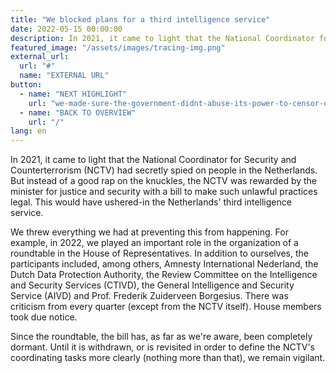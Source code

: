 ```yaml
---
title: "We blocked plans for a third intelligence service"
date: 2022-05-15 00:00:00
description: In 2021, it came to light that the National Coordinator for Security and Counterterrorism (NCTV) had secretly spied on people in the Netherlands. But instead of a good rap on the knuckles, the NCTV was rewarded by the minister for justice and security with a bill to make such unlawful practices legal.
featured_image: "/assets/images/tracing-img.png"
external_url:
  url: "#"
  name: "EXTERNAL URL"
button:
  - name: "NEXT HIGHLIGHT"
    url: "we-made-sure-the-government-didnt-abuse-its-power-to-censor-online-information"
  - name: "BACK TO OVERVIEW"
    url: "/"
lang: en
---
```


In 2021, it came to light that the National Coordinator for Security and Counterterrorism (NCTV) had secretly spied on people in the Netherlands. But instead of a good rap on the knuckles, the NCTV was rewarded by the minister for justice and security with a bill to make such unlawful practices legal. This would have ushered-in the Netherlands' third  intelligence service.

We threw everything we had at preventing this from happening. For example, in 2022, we played an important role in the organization of a roundtable in the House of Representatives. In addition to ourselves, the participants included, among others, Amnesty International Nederland, the Dutch Data Protection Authority, the Review Committee on the Intelligence and Security Services (CTIVD), the General Intelligence and Security Service (AIVD) and Prof. Frederik Zuiderveen Borgesius.
There was criticism from every quarter (except from the NCTV itself). House members took due notice.

Since the roundtable, the bill has, as far as we're aware, been completely dormant. Until it is withdrawn, or is revisited in order to define the NCTV's coordinating tasks more clearly (nothing more than that), we remain vigilant.